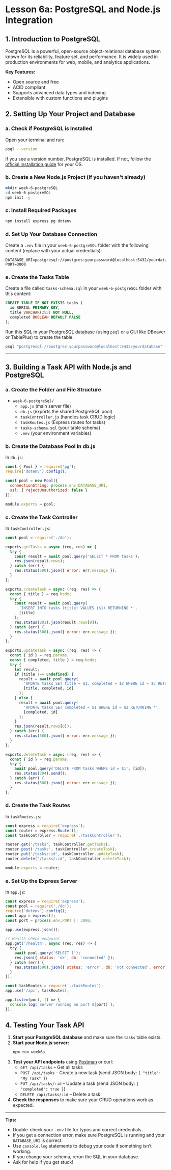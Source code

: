 # Lesson 6a: PostgreSQL and Node.js Integration


## 1. Introduction to PostgreSQL

PostgreSQL is a powerful, open-source object-relational database system known for its reliability, feature set, and performance. It is widely used in production environments for web, mobile, and analytics applications.

**Key Features:**
- Open source and free
- ACID compliant
- Supports advanced data types and indexing
- Extensible with custom functions and plugins

## 2. Setting Up Your Project and Database

### a. Check if PostgreSQL is Installed
Open your terminal and run:
```bash
psql --version
```
If you see a version number, PostgreSQL is installed. If not, follow the [official installation guide](https://www.postgresql.org/download/) for your OS.

### b. Create a New Node.js Project (if you haven't already)
```bash
mkdir week-6-postgreSQL
cd week-6-postgreSQL
npm init -y
```

### c. Install Required Packages
```bash
npm install express pg dotenv
```

### d. Set Up Your Database Connection
Create a `.env` file in your `week-6-postgreSQL` folder with the following content (replace with your actual credentials):
```
DATABASE_URI=postgresql://postgres:yourpassword@localhost:5432/yourdatabase
PORT=3000
```

### e. Create the Tasks Table
Create a file called `tasks-schema.sql` in your `week-6-postgreSQL` folder with this content:
```sql
CREATE TABLE IF NOT EXISTS tasks (
  id SERIAL PRIMARY KEY,
  title VARCHAR(255) NOT NULL,
  completed BOOLEAN DEFAULT FALSE
);
```
Run this SQL in your PostgreSQL database (using `psql` or a GUI like DBeaver or TablePlus) to create the table.
```bash
psql "postgresql://postgres:yourpassword@localhost:5432/yourdatabase" -f week-6-postgreSQL/tasks-schema.sql
```
---

## 3. Building a Task API with Node.js and PostgreSQL

### a. Create the Folder and File Structure
- `week-6-postgreSql/`
  - `app.js` (main server file)
  - `db.js` (exports the shared PostgreSQL pool)
  - `taskController.js` (handles task CRUD logic)
  - `taskRoutes.js` (Express routes for tasks)
  - `tasks-schema.sql` (your table schema)
  - `.env` (your environment variables)

### b. Create the Database Pool in db.js
In `db.js`:
```js
const { Pool } = require('pg');
require('dotenv').config();

const pool = new Pool({
  connectionString: process.env.DATABASE_URI,
  ssl: { rejectUnauthorized: false }
});

module.exports = pool;
```

### c. Create the Task Controller
In `taskController.js`:
```js
const pool = require('./db');

exports.getTasks = async (req, res) => {
  try {
    const result = await pool.query('SELECT * FROM tasks');
    res.json(result.rows);
  } catch (err) {
    res.status(500).json({ error: err.message });
  }
};

exports.createTask = async (req, res) => {
  const { title } = req.body;
  try {
    const result = await pool.query(
      'INSERT INTO tasks (title) VALUES ($1) RETURNING *',
      [title]
    );
    res.status(201).json(result.rows[0]);
  } catch (err) {
    res.status(500).json({ error: err.message });
  }
};

exports.updateTask = async (req, res) => {
  const { id } = req.params;
  const { completed, title } = req.body;
  try {
    let result;
    if (title !== undefined) {
      result = await pool.query(
        'UPDATE tasks SET title = $1, completed = $2 WHERE id = $3 RETURNING *',
        [title, completed, id]
      );
    } else {
      result = await pool.query(
        'UPDATE tasks SET completed = $1 WHERE id = $2 RETURNING *',
        [completed, id]
      );
    }
    res.json(result.rows[0]);
  } catch (err) {
    res.status(500).json({ error: err.message });
  }
};

exports.deleteTask = async (req, res) => {
  const { id } = req.params;
  try {
    await pool.query('DELETE FROM tasks WHERE id = $1', [id]);
    res.status(204).send();
  } catch (err) {
    res.status(500).json({ error: err.message });
  }
};
```

### d. Create the Task Routes
In `taskRoutes.js`:
```js
const express = require('express');
const router = express.Router();
const taskController = require('./taskController');

router.get('/tasks', taskController.getTasks);
router.post('/tasks', taskController.createTask);
router.put('/tasks/:id', taskController.updateTask);
router.delete('/tasks/:id', taskController.deleteTask);

module.exports = router;
```

### e. Set Up the Express Server
In `app.js`:
```js
const express = require('express');
const pool = require('./db');
require('dotenv').config();
const app = express();
const port = process.env.PORT || 3000;

app.use(express.json());

// Health check endpoint
app.get('/health', async (req, res) => {
  try {
    await pool.query('SELECT 1');
    res.json({ status: 'ok', db: 'connected' });
  } catch (err) {
    res.status(500).json({ status: 'error', db: 'not connected', error: err.message });
  }
});

const taskRoutes = require('./taskRoutes');
app.use('/api', taskRoutes);

app.listen(port, () => {
  console.log(`Server running on port ${port}`);
});
```

## 4. Testing Your Task API

1. **Start your PostgreSQL database** and make sure the `tasks` table exists.
2. **Start your Node.js server:**
   ```bash
   npm run week6a
   ```
3. **Test your API endpoints** using [Postman](https://www.postman.com/) or curl:
   - `GET /api/tasks` – Get all tasks
   - `POST /api/tasks` – Create a new task (send JSON body: `{ "title": "My Task" }`)
   - `PUT /api/tasks/:id` – Update a task (send JSON body: `{ "completed": true }`)
   - `DELETE /api/tasks/:id` – Delete a task
4. **Check the responses** to make sure your CRUD operations work as expected.

---

**Tips:**
- Double-check your `.env` file for typos and correct credentials.
- If you get a connection error, make sure PostgreSQL is running and your `DATABASE_URI` is correct.
- Use `console.log` statements to debug your code if something isn’t working.
- If you change your schema, rerun the SQL in your database.
- Ask for help if you get stuck!
